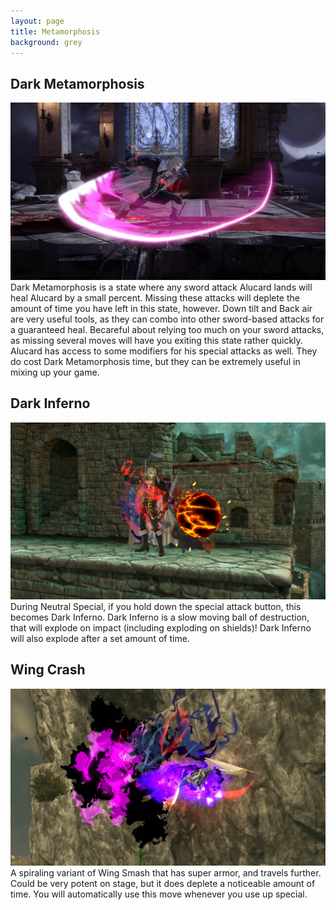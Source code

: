 ```yaml
---
layout: page
title: Metamorphosis
background: grey
---
```


<div class="col-lg-12 text-center">
	<h2 class="section-heading text-uppercase">Dark Metamorphosis</h2>
</div>
<img class="img-fluid d-block mx-auto" src="assets\img\moveset\meta.png" alt="">
Dark Metamorphosis is a state where any sword attack Alucard lands will heal Alucard by a small percent. Missing these attacks will deplete the amount of time you have left in this state, however. Down tilt and Back air are very useful tools, as they can combo into other sword-based attacks for a guaranteed heal. Becareful about relying too much on your sword attacks, as missing several moves will have you exiting this state rather quickly. Alucard has access to some modifiers for his special attacks as well. They do cost Dark Metamorphosis time, but they can be extremely useful in mixing up your game.

<br/>
<div class="col-lg-12 text-center">
	<h2 class="section-heading text-uppercase">Dark Inferno</h2>
</div>
<img class="img-fluid d-block mx-auto" src="assets\img\moveset\inferno.png" alt="">
During Neutral Special, if you hold down the special attack button, this becomes Dark Inferno. Dark Inferno is a slow moving ball of destruction, that will explode on impact (including exploding on shields)! Dark Inferno will also explode after a set amount of time.

<br/>
<div class="col-lg-12 text-center">
	<h2 class="section-heading text-uppercase">Wing Crash</h2>
</div>
<img class="img-fluid d-block mx-auto" src="assets\img\moveset\crash.png" alt="">
A spiraling variant of Wing Smash that has super armor, and travels further. Could be very potent on stage, but it does deplete a noticeable amount of time. You will automatically use this move whenever you use up special.